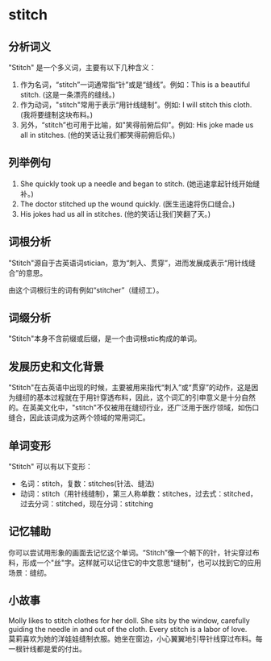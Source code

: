 # stitch

## 分析词义

  

"Stitch" 是一个多义词，主要有以下几种含义：

  

1.  作为名词，“stitch”一词通常指“针”或是“缝线”。例如：This is a beautiful stitch. (这是一条漂亮的缝线。)
2.  作为动词，"stitch"常用于表示“用针线缝制”。例如: I will stitch this cloth. (我将要缝制这块布料。)
3.  另外，“stitch”也可用于比喻，如"笑得前俯后仰"。例如: His joke made us all in stitches. (他的笑话让我们都笑得前俯后仰。)

  

## 列举例句

  

1.  She quickly took up a needle and began to stitch. (她迅速拿起针线开始缝补。)
2.  The doctor stitched up the wound quickly. (医生迅速将伤口缝合。)
3.  His jokes had us all in stitches. (他的笑话让我们笑翻了天。)

  

## 词根分析

  

"Stitch"源自于古英语词stician，意为“刺入、贯穿”，进而发展成表示“用针线缝合”的意思。

  

由这个词根衍生的词有例如“stitcher”（缝纫工）。

  

## 词缀分析

  

"Stitch"本身不含前缀或后缀，是一个由词根stic构成的单词。

  

## 发展历史和文化背景

  

"Stitch"在古英语中出现的时候，主要被用来指代“刺入”或“贯穿”的动作，这是因为缝纫的基本过程就在于用针穿透布料，因此，这个词汇的引申意义是十分自然的。在英美文化中，"stitch"不仅被用在缝纫行业，还广泛用于医疗领域，如伤口缝合，因此该词成为这两个领域的常用词汇。

  

## 单词变形

  

"Stitch" 可以有以下变形：

  

*   名词：stitch，复数：stitches(针法、缝法)
*   动词：stitch（用针线缝制），第三人称单数：stitches，过去式：stitched，过去分词：stitched，现在分词：stitching

  

## 记忆辅助

  

你可以尝试用形象的画面去记忆这个单词。“Stitch”像一个朝下的针，针尖穿过布料，形成一个"丝"字。这样就可以记住它的中文意思“缝制”，也可以找到它的应用场景：缝纫。

  

## 小故事

  

Molly likes to stitch clothes for her doll. She sits by the window, carefully guiding the needle in and out of the cloth. Every stitch is a labor of love.  
莫莉喜欢为她的洋娃娃缝制衣服。她坐在窗边，小心翼翼地引导针线穿过布料。每一根针线都是爱的付出。
